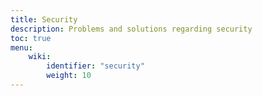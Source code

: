 ```yaml
---
title: Security
description: Problems and solutions regarding security
toc: true
menu:
    wiki:
        identifier: "security"
        weight: 10
---
```

